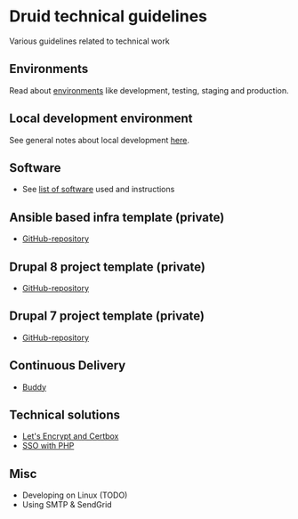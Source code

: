 # Druid technical guidelines
Various guidelines related to technical work

## Environments

Read about [environments](docs/environments.md) like development, testing, staging and production.

## Local development environment

See general notes about local development [here](docs/local_dev_env.md).

## Software

- See [list of software](docs/software.md) used and instructions

## Ansible based infra template (private)

- [GitHub-repository](https://github.com/druidfi/ansible-project-infra-template)

## Drupal 8 project template (private)

- [GitHub-repository](https://github.com/druidfi/drupal-project)

## Drupal 7 project template (private)

- [GitHub-repository](https://github.com/druidfi/d7-template)

## Continuous Delivery

- [Buddy](docs/buddy.md)

## Technical solutions

- [Let's Encrypt and Certbox](docs/letsencrypt.md)
- [SSO with PHP](docs/sso.md)

## Misc

- Developing on Linux (TODO)
- Using SMTP & SendGrid 
